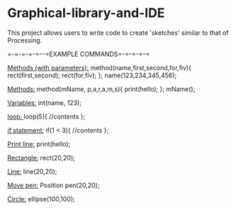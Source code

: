 # Graphical-library-and-IDE
This project allows users to write code to create 'sketches' similar to that of Processing.


=-=-=-=-=--=EXAMPLE COMMANDS=-=-=-=-=
<p>
	<u>Methods (with parameters):</u>
	method(name,first,second,for,fiv){
	rect(first,second);
	rect(for,fiv);
	};
	name(123,234,345,456);


<u>Methods:</u>
	method(mName, p,a,r,a,m,s){
		print(hello);
	};
	mName();


<u>Variables:</u>
	int(name, 123);

<u>loop: </u>
	loop(5){
	//contents
	};
	
<u>if statement:</u>
	if(1 < 3){
	//contents
	};

<u>Print line:</u>
	print(hello);

<u>Rectangle:</u>
	rect(20,20);

<u>Line:</u>
	line(20,20);

<u>Move pen:</u>
	Position pen(20,20);

<u>Circle:</u>
	ellipse(100,100);

</p>
